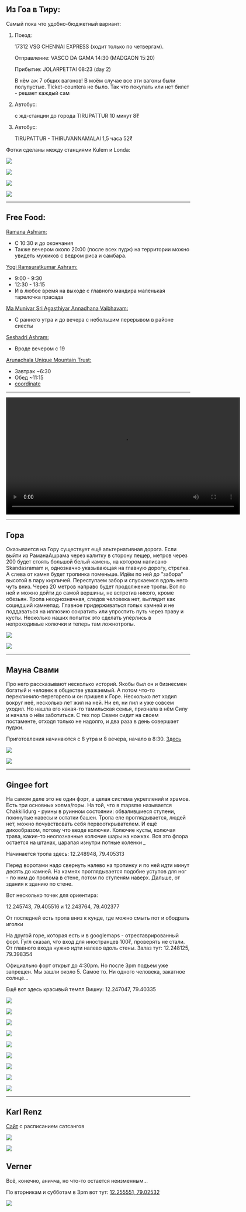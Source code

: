 [category]: <> (Travel, India)
[date]: <> (2020/02/19)
[title]: <> (Tiruvannamalai)

## Из Гоа в Тиру:

Самый пока что удобно-бюджетный вариант:

1. Поезд: 

    17312 VSG CHENNAI EXPRESS (ходит только по четвергам). 

    Отправление: VASCO DA GAMA 14:30 (MADGAON 15:20)

    Прибытие: JOLARPETTAI 08:23 (day 2)

    В нём аж 7 общих вагонов! В моём случае все эти вагоны были полупустые. Ticket-countera не было. Так что покупать или нет билет - решает каждый сам

2. Автобус:

    с жд-станции до города TIRUPATTUR 10 минут 8₹

3. Автобус:

    TIRUPATTUR - THIRUVANNAMALAI 1,5 часа 52₹

Фотки сделаны между станциями Kulem и Londa:

![](https://bafybeihxdcq5rgwemujqhhhz7tw3a7h2hreyn77wysce2nx46et64sgcfq.ipfs.flk-ipfs.xyz/1.jpeg)

![](https://bafybeihxdcq5rgwemujqhhhz7tw3a7h2hreyn77wysce2nx46et64sgcfq.ipfs.flk-ipfs.xyz/2.jpeg)

![](https://bafybeihxdcq5rgwemujqhhhz7tw3a7h2hreyn77wysce2nx46et64sgcfq.ipfs.flk-ipfs.xyz/3.jpeg)

![](https://bafybeihxdcq5rgwemujqhhhz7tw3a7h2hreyn77wysce2nx46et64sgcfq.ipfs.flk-ipfs.xyz/4.jpeg)

***

## Free Food:

<u>Ramana Ashram:</u>

* С 10:30 и до окончания
* Также вечером около 20:00 (после всех пудж) на территории можно увидеть мужиков с ведром риса и самбара.

<u>Yogi Ramsuratkumar Ashram:</u>

* 9:00 - 9:30
* 12:30 - 13:15
* И в любое время на выходе с главного мандира маленькая тарелочка прасада

 <u>Ma Munivar Sri Agasthiyar Annadhana Vaibhavam:</u>

* С раннего утра и до вечера с небольшим перерывом в районе сиесты

<u>Seshadri Ashram:</u>

* Вроде вечером с 19

<u>Arunachala Unique Mountain Trust:</u>

* Завтрак ~6:30
* Обед ~11:15<br>
* [coordinate](https://maps.app.goo.gl/96Zu9oyZZYne1fqP8)

***

<video width="640" controls>
  <source src="https://bafybeihxdcq5rgwemujqhhhz7tw3a7h2hreyn77wysce2nx46et64sgcfq.ipfs.flk-ipfs.xyz/5.mp4" type="video/mp4">
</video>

***

## Гора

Оказывается на Гору существует ещё альтернативная дорога. Если выйти из РаманаАшрама через калитку в сторону пещер, метров через 200 будет стоять большой белый камень, на котором написано Skandasramam и, однозначно указывающая на главную дорогу, стрелка. А слева от камня будет тропинка поменьше. Идём по ней до "забора" высотой в пару кирпичей. Переступаем забор и спускаемся вдоль него чуть вниз. Через 20 метров направо будет продолжение тропы. Вот по ней и можно дойти до самой вершины, не встретив никого, кроме обезьян. Тропа неоднозначная,  следов человека нет, выглядит как сошедший камнепад. Главное придерживаться голых камней и не поддаваться на иллюзию сократить или упростить путь через траву и кусты. Несколько наших попыток это сделать упёрлись в непроходимые колючки и теперь там ложнотропы.

![](https://bafybeihxdcq5rgwemujqhhhz7tw3a7h2hreyn77wysce2nx46et64sgcfq.ipfs.flk-ipfs.xyz/6.jpeg)

![](https://bafybeihxdcq5rgwemujqhhhz7tw3a7h2hreyn77wysce2nx46et64sgcfq.ipfs.flk-ipfs.xyz/7.jpeg)

***

## Мауна Свами
Про него рассказывают несколько историй. Якобы был он и бизнесмен богатый и человек в обществе уважаемый. А потом что-то переклинило-перегорело и он пришел к Горе. Несколько лет ходил вокруг неё, несколько лет жил на ней. Ни ел, ни пил и уже совсем уходил. Но нашла его какая-то тамильская семья, признала в нём Силу и начала о нём заботиться. С тех пор Свами сидит на своем постаменте, отходя только не надолго, и два раза в день совершает пуджи.

Приготовления начинаются с 8 утра и 8 вечера, начало в 8:30. [Здесь](https://maps.app.goo.gl/V7MasHMijTH8mhUM6)

![](https://bafybeihxdcq5rgwemujqhhhz7tw3a7h2hreyn77wysce2nx46et64sgcfq.ipfs.flk-ipfs.xyz/8.jpeg)

![](https://bafybeihxdcq5rgwemujqhhhz7tw3a7h2hreyn77wysce2nx46et64sgcfq.ipfs.flk-ipfs.xyz/9.jpeg)

***

## Gingee fort

На самом деле это не один форт, а целая система укреплений и храмов. Есть три основных холма/горы. На той, что в mapsme называется Chakkilidurg - руины в руинном состоянии: обвалившиеся ступени, покинутые навесы и остатки башен. Тропа еле проглядывается, людей нет, можно почувствовать себя первооткрывателем. И ещё дикообразом, потому что везде колючки. Колючие кусты, колючая трава, какие-то неопознанные колючие шары на ножках. Вся это флора остается на штанах, царапая изнутри потные коленки *_*

Начинается тропа здесь: 12.248948, 79.405313

Перед воротами надо свернуть налево на тропинку и по ней идти минут десять до камней. На камнях проглядывается подобие уступов для ног - по ним до пролома в стене, потом по ступеням наверх. Дальше, от здания к зданию по стене.

Вот несколько точек для ориентира: 

12.245743, 79.405516 и 12.243764, 79.402377

От последней есть тропа вниз к кунде, где можно смыть пот и ободрать иголки

На другой горе, которая есть и в googlemaps - отреставрированный форт. Гугл сказал, что вход для иностранцев 100₹, проверять не стали. От главного входа нужно идти налево вдоль стены. Залаз тут: 12.248125, 79.398354

Официально форт открыт до 4:30pm. Но после 3pm подъем уже запрещен. Мы зашли около 5. Самое то. Ни одного человека, закатное солнце...

Ещё вот здесь красивый темпл Вишну: 12.247047, 79.40335

![](https://bafybeihxdcq5rgwemujqhhhz7tw3a7h2hreyn77wysce2nx46et64sgcfq.ipfs.flk-ipfs.xyz/10.jpeg)

![](https://bafybeihxdcq5rgwemujqhhhz7tw3a7h2hreyn77wysce2nx46et64sgcfq.ipfs.flk-ipfs.xyz/11.jpeg)

![](https://bafybeihxdcq5rgwemujqhhhz7tw3a7h2hreyn77wysce2nx46et64sgcfq.ipfs.flk-ipfs.xyz/12.jpeg)

![](https://bafybeihxdcq5rgwemujqhhhz7tw3a7h2hreyn77wysce2nx46et64sgcfq.ipfs.flk-ipfs.xyz/13.jpeg)

![](https://bafybeihxdcq5rgwemujqhhhz7tw3a7h2hreyn77wysce2nx46et64sgcfq.ipfs.flk-ipfs.xyz/14.jpeg)

![](https://bafybeihxdcq5rgwemujqhhhz7tw3a7h2hreyn77wysce2nx46et64sgcfq.ipfs.flk-ipfs.xyz/15.jpeg)

![](https://bafybeihxdcq5rgwemujqhhhz7tw3a7h2hreyn77wysce2nx46et64sgcfq.ipfs.flk-ipfs.xyz/16.jpeg)

![](https://bafybeihxdcq5rgwemujqhhhz7tw3a7h2hreyn77wysce2nx46et64sgcfq.ipfs.flk-ipfs.xyz/17.jpeg)

![](https://bafybeihxdcq5rgwemujqhhhz7tw3a7h2hreyn77wysce2nx46et64sgcfq.ipfs.flk-ipfs.xyz/18.jpeg)

***

## Karl Renz

[Сайт](http://www.karlrenz.com/index2.htm) с расписанием сатсангов

![](https://bafybeihxdcq5rgwemujqhhhz7tw3a7h2hreyn77wysce2nx46et64sgcfq.ipfs.flk-ipfs.xyz/19.jpeg)

![](https://bafybeihxdcq5rgwemujqhhhz7tw3a7h2hreyn77wysce2nx46et64sgcfq.ipfs.flk-ipfs.xyz/20.jpeg)

## Verner

Всё, конечно, аничча, но что-то остается неизменным...

По вторникам и субботам в 3pm вот тут: [12.255551, 79.02532](https://maps.app.goo.gl/RhPyMR2gBZp622Ka8)

![](https://bafybeihxdcq5rgwemujqhhhz7tw3a7h2hreyn77wysce2nx46et64sgcfq.ipfs.flk-ipfs.xyz/21.jpeg)





